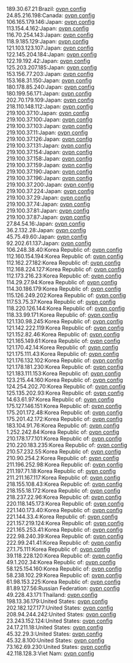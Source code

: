 189.30.67.21:Brazil: [ovpn config](vpn/189_30_67_21.ovpn)  
24.85.216.198:Canada: [ovpn config](vpn/24_85_216_198.ovpn)  
106.165.179.146:Japan: [ovpn config](vpn/106_165_179_146.ovpn)  
113.154.4.162:Japan: [ovpn config](vpn/113_154_4_162.ovpn)  
116.70.254.143:Japan: [ovpn config](vpn/116_70_254_143.ovpn)  
118.9.185.129:Japan: [ovpn config](vpn/118_9_185_129.ovpn)  
121.103.123.107:Japan: [ovpn config](vpn/121_103_123_107.ovpn)  
122.145.204.184:Japan: [ovpn config](vpn/122_145_204_184.ovpn)  
122.19.192.42:Japan: [ovpn config](vpn/122_19_192_42.ovpn)  
125.203.207.185:Japan: [ovpn config](vpn/125_203_207_185.ovpn)  
153.156.77.203:Japan: [ovpn config](vpn/153_156_77_203.ovpn)  
153.168.31.150:Japan: [ovpn config](vpn/153_168_31_150.ovpn)  
180.178.85.240:Japan: [ovpn config](vpn/180_178_85_240.ovpn)  
180.199.56.171:Japan: [ovpn config](vpn/180_199_56_171.ovpn)  
202.70.179.109:Japan: [ovpn config](vpn/202_70_179_109.ovpn)  
218.110.148.112:Japan: [ovpn config](vpn/218_110_148_112.ovpn)  
219.100.37.10:Japan: [ovpn config](vpn/219_100_37_10.ovpn)  
219.100.37.100:Japan: [ovpn config](vpn/219_100_37_100.ovpn)  
219.100.37.103:Japan: [ovpn config](vpn/219_100_37_103.ovpn)  
219.100.37.11:Japan: [ovpn config](vpn/219_100_37_11.ovpn)  
219.100.37.126:Japan: [ovpn config](vpn/219_100_37_126.ovpn)  
219.100.37.131:Japan: [ovpn config](vpn/219_100_37_131.ovpn)  
219.100.37.154:Japan: [ovpn config](vpn/219_100_37_154.ovpn)  
219.100.37.158:Japan: [ovpn config](vpn/219_100_37_158.ovpn)  
219.100.37.159:Japan: [ovpn config](vpn/219_100_37_159.ovpn)  
219.100.37.190:Japan: [ovpn config](vpn/219_100_37_190.ovpn)  
219.100.37.196:Japan: [ovpn config](vpn/219_100_37_196.ovpn)  
219.100.37.200:Japan: [ovpn config](vpn/219_100_37_200.ovpn)  
219.100.37.224:Japan: [ovpn config](vpn/219_100_37_224.ovpn)  
219.100.37.29:Japan: [ovpn config](vpn/219_100_37_29.ovpn)  
219.100.37.74:Japan: [ovpn config](vpn/219_100_37_74.ovpn)  
219.100.37.81:Japan: [ovpn config](vpn/219_100_37_81.ovpn)  
219.100.37.87:Japan: [ovpn config](vpn/219_100_37_87.ovpn)  
27.84.54.16:Japan: [ovpn config](vpn/27_84_54_16.ovpn)  
36.2.132.28:Japan: [ovpn config](vpn/36_2_132_28.ovpn)  
45.75.49.60:Japan: [ovpn config](vpn/45_75_49_60.ovpn)  
92.202.61.137:Japan: [ovpn config](vpn/92_202_61_137.ovpn)  
106.248.38.40:Korea Republic of: [ovpn config](vpn/106_248_38_40.ovpn)  
112.160.154.194:Korea Republic of: [ovpn config](vpn/112_160_154_194.ovpn)  
112.162.27.182:Korea Republic of: [ovpn config](vpn/112_162_27_182.ovpn)  
112.168.224.127:Korea Republic of: [ovpn config](vpn/112_168_224_127.ovpn)  
112.173.216.23:Korea Republic of: [ovpn config](vpn/112_173_216_23.ovpn)  
114.29.27.94:Korea Republic of: [ovpn config](vpn/114_29_27_94.ovpn)  
114.30.186.179:Korea Republic of: [ovpn config](vpn/114_30_186_179.ovpn)  
115.126.249.202:Korea Republic of: [ovpn config](vpn/115_126_249_202.ovpn)  
117.53.75.37:Korea Republic of: [ovpn config](vpn/117_53_75_37.ovpn)  
118.220.126.144:Korea Republic of: [ovpn config](vpn/118_220_126_144.ovpn)  
118.33.99.171:Korea Republic of: [ovpn config](vpn/118_33_99_171.ovpn)  
121.130.98.245:Korea Republic of: [ovpn config](vpn/121_130_98_245.ovpn)  
121.142.222.119:Korea Republic of: [ovpn config](vpn/121_142_222_119.ovpn)  
121.152.82.46:Korea Republic of: [ovpn config](vpn/121_152_82_46.ovpn)  
121.165.149.61:Korea Republic of: [ovpn config](vpn/121_165_149_61.ovpn)  
121.170.42.14:Korea Republic of: [ovpn config](vpn/121_170_42_14.ovpn)  
121.175.111.43:Korea Republic of: [ovpn config](vpn/121_175_111_43.ovpn)  
121.176.132.102:Korea Republic of: [ovpn config](vpn/121_176_132_102.ovpn)  
121.178.181.230:Korea Republic of: [ovpn config](vpn/121_178_181_230.ovpn)  
121.183.111.153:Korea Republic of: [ovpn config](vpn/121_183_111_153.ovpn)  
123.215.44.160:Korea Republic of: [ovpn config](vpn/123_215_44_160.ovpn)  
124.254.202.70:Korea Republic of: [ovpn config](vpn/124_254_202_70.ovpn)  
125.135.202.93:Korea Republic of: [ovpn config](vpn/125_135_202_93.ovpn)  
14.63.61.97:Korea Republic of: [ovpn config](vpn/14_63_61_97.ovpn)  
175.127.146.151:Korea Republic of: [ovpn config](vpn/175_127_146_151.ovpn)  
175.201.172.48:Korea Republic of: [ovpn config](vpn/175_201_172_48.ovpn)  
175.201.42.172:Korea Republic of: [ovpn config](vpn/175_201_42_172.ovpn)  
183.104.91.76:Korea Republic of: [ovpn config](vpn/183_104_91_76.ovpn)  
1.252.242.84:Korea Republic of: [ovpn config](vpn/1_252_242_84.ovpn)  
210.178.177.101:Korea Republic of: [ovpn config](vpn/210_178_177_101.ovpn)  
210.220.183.235:Korea Republic of: [ovpn config](vpn/210_220_183_235.ovpn)  
210.57.232.55:Korea Republic of: [ovpn config](vpn/210_57_232_55.ovpn)  
210.90.254.2:Korea Republic of: [ovpn config](vpn/210_90_254_2.ovpn)  
211.196.252.98:Korea Republic of: [ovpn config](vpn/211_196_252_98.ovpn)  
211.197.71.18:Korea Republic of: [ovpn config](vpn/211_197_71_18.ovpn)  
211.211.167.117:Korea Republic of: [ovpn config](vpn/211_211_167_117.ovpn)  
218.155.108.43:Korea Republic of: [ovpn config](vpn/218_155_108_43.ovpn)  
218.155.18.172:Korea Republic of: [ovpn config](vpn/218_155_18_172.ovpn)  
218.237.22.96:Korea Republic of: [ovpn config](vpn/218_237_22_96.ovpn)  
220.118.145.173:Korea Republic of: [ovpn config](vpn/220_118_145_173.ovpn)  
221.140.173.40:Korea Republic of: [ovpn config](vpn/221_140_173_40.ovpn)  
221.144.33.4:Korea Republic of: [ovpn config](vpn/221_144_33_4.ovpn)  
221.157.219.124:Korea Republic of: [ovpn config](vpn/221_157_219_124.ovpn)  
221.165.253.41:Korea Republic of: [ovpn config](vpn/221_165_253_41.ovpn)  
222.98.240.39:Korea Republic of: [ovpn config](vpn/222_98_240_39.ovpn)  
222.99.241.41:Korea Republic of: [ovpn config](vpn/222_99_241_41.ovpn)  
27.1.75.111:Korea Republic of: [ovpn config](vpn/27_1_75_111.ovpn)  
39.118.228.120:Korea Republic of: [ovpn config](vpn/39_118_228_120.ovpn)  
49.1.202.34:Korea Republic of: [ovpn config](vpn/49_1_202_34.ovpn)  
58.125.154.160:Korea Republic of: [ovpn config](vpn/58_125_154_160.ovpn)  
58.238.102.29:Korea Republic of: [ovpn config](vpn/58_238_102_29.ovpn)  
61.98.153.225:Korea Republic of: [ovpn config](vpn/61_98_153_225.ovpn)  
81.89.127.56:Russian Federation: [ovpn config](vpn/81_89_127_56.ovpn)  
49.228.43.171:Thailand: [ovpn config](vpn/49_228_43_171.ovpn)  
198.13.36.179:United States: [ovpn config](vpn/198_13_36_179.ovpn)  
202.182.127.177:United States: [ovpn config](vpn/202_182_127_177.ovpn)  
208.94.244.242:United States: [ovpn config](vpn/208_94_244_242.ovpn)  
23.243.152.124:United States: [ovpn config](vpn/23_243_152_124.ovpn)  
24.17.211.18:United States: [ovpn config](vpn/24_17_211_18.ovpn)  
45.32.29.3:United States: [ovpn config](vpn/45_32_29_3.ovpn)  
45.32.8.100:United States: [ovpn config](vpn/45_32_8_100.ovpn)  
73.162.69.230:United States: [ovpn config](vpn/73_162_69_230.ovpn)  
42.118.128.3:Viet Nam: [ovpn config](vpn/42_118_128_3.ovpn)  
